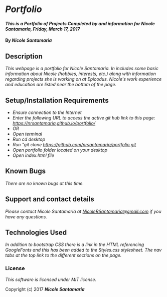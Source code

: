 
# _Portfolio_

#### _This is a Portfolio of Projects Completed by and information for Nicole Santamaria, Friday, March 17, 2017_

#### By _**Nicole Santamaria**_

## Description

_This webpage is a portfolio for Nicole Santamaria. In includes some basic information about Nicole (hobbies, interests, etc.) along with information regarding projects she is working on at Epicodus. Nicole's work experience and education are listed near the bottom of the page._

## Setup/Installation Requirements

* _Ensure connection to the Internet_
* _Enter the following URL to access the active git hub link to this page: https://nrsantamaria.github.io/portfolio/_
* _OR_
* _Open terminal_
* _Run cd desktop_
* _Run "git clone https://github.com/nrsantamaria/portfolio.git_
* _Open portfolio folder located on your desktop_
* _Open index.html file_

## Known Bugs

_There are no known bugs at this time._

## Support and contact details

_Please contact Nicole Santamaria at NicoleRSantamaria@gmail.com if you have any questions._

## Technologies Used

_In addition to bootstrap CSS there is a link in the HTML referencing GoogleFonts and this has been added to the Styles.css stylesheet. The nav tabs at the top link to the different sections on the page._

### License

*This software is licensed under MIT license.*

Copyright (c) 2017 **_Nicole Santamaria_**
